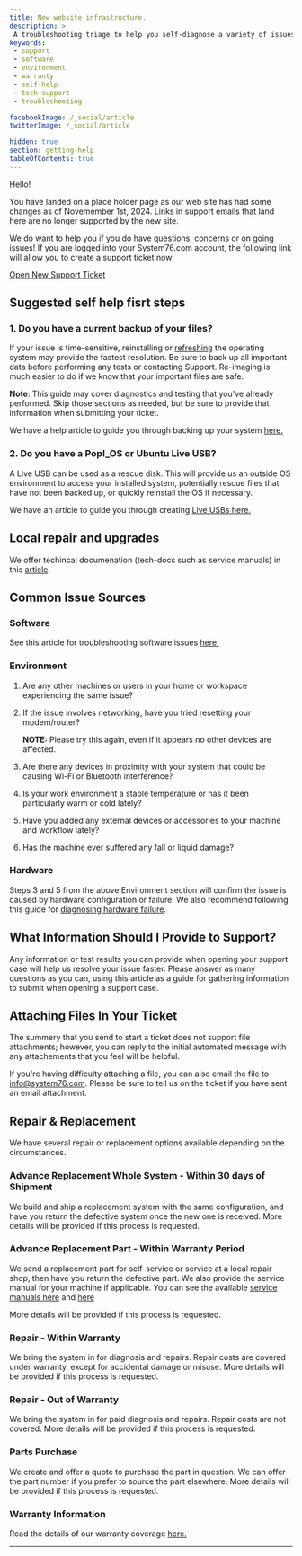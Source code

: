 ```yaml
---
title: New website infrastructure.
description: >
 A troubleshooting triage to help you self-diagnose a variety of issues.
keywords:
 - support
 - software
 - environment
 - warranty
 - self-help
 - tech-support
 - troubleshooting

facebookImage: /_social/article
twitterImage: /_social/article

hidden: true
section: getting-help
tableOfContents: true
---
```


Hello! 

You have landed on a place holder page as our web site has had some changes as of Novemember 1st, 2024. Links in support emails that land here are no longer supported by the new site. 

We do want to help you if you do have questions, concerns or on going issues! If you are logged into your System76.com account, the following link will allow you to create a support ticket now:

[Open New Support Ticket](https://system76.com/my-account/support-tickets/new)

## Suggested self help fisrt steps

### 1. Do you have a current backup of your files?

If your issue is time-sensitive, reinstalling or [refreshing](/articles/pop-recovery#refresh-install) the operating system may provide the fastest resolution. Be sure to back up all important data before performing any tests or contacting Support. Re-imaging is much easier to do if we know that your important files are safe. 

**Note**: This guide may cover diagnostics and testing that you've already performed. Skip those sections as needed, but be sure to provide that information when submitting your ticket.

We have a help article to guide you through backing up your system [here.](/articles/backup-files)

### 2. Do you have a Pop!\_OS or Ubuntu Live USB?

A Live USB can be used as a rescue disk. This will provide us an outside OS environment to access your installed system, potentially rescue files that have not been backed up, or quickly reinstall the OS if necessary.

We have an article to guide you through creating [Live USBs here.](/articles/live-disk)

## Local repair and upgrades

We offer techincal documenation (tech-docs such as service manuals) in this [article](/articles/guides).

## Common Issue Sources

### Software

See this article for troubleshooting software issues [here.](/articles/software-triage)

### Environment

1. Are any other machines or users in your home or workspace experiencing the same issue?
2. If the issue involves networking, have you tried resetting your modem/router?

   **NOTE:** Please try this again, even if it appears no other devices are affected.

3. Are there any devices in proximity with your system that could be causing Wi-Fi or Bluetooth interference?
4. Is your work environment a stable temperature or has it been particularly warm or cold lately?
5. Have you added any external devices or accessories to your machine and workflow lately?
6. Has the machine ever suffered any fall or liquid damage?

### Hardware

Steps 3 and 5 from the above Environment section will confirm the issue is caused by hardware configuration or failure. We also recommend following this guide for [diagnosing hardware failure](/articles/hardware-failure).

## What Information Should I Provide to Support?

Any information or test results you can provide when opening your support case will help us resolve your issue faster. Please answer as many questions as you can, using this article as a guide for gathering information to submit when opening a support case.

## Attaching Files In Your Ticket

The summery that you send to start a ticket does not support file attachments; however, you can reply to the initial automated message with any attachements that you feel will be helpful.

If you're having difficulty attaching a file, you can also email the file to info@system76.com. Please be sure to tell us on the ticket if you have sent an email attachment.

## Repair & Replacement

We have several repair or replacement options available depending on the circumstances.

### Advance Replacement Whole System - Within 30 days of Shipment

We build and ship a replacement system with the same configuration, and have you return the defective system once the new one is received. More details will be provided if this process is requested.

### Advance Replacement Part - Within Warranty Period

We send a replacement part for self-service or service at a local repair shop, then have you return the defective part. We also provide the service manual for your machine if applicable. You can see the available [service manuals here](/articles/guides) and [here](https://tech-docs.system76.com/)

More details will be provided if this process is requested.

### Repair - Within Warranty

We bring the system in for diagnosis and repairs. Repair costs are covered under warranty, except for accidental damage or misuse. More details will be provided if this process is requested.

### Repair - Out of Warranty

We bring the system in for paid diagnosis and repairs. Repair costs are not covered. More details will be provided if this process is requested.

### Parts Purchase

We create and offer a quote to purchase the part in question. We can offer the part number if you prefer to source the part elsewhere. More details will be provided if this process is requested.

### Warranty Information

Read the details of our warranty coverage [here.](https://system76.com/warranty)

---

<!--
- Document Version: 1.0.0
- Date: (12-19-2024)
- Author: Thomas Zimmerman
- Contributing Editor(s): Aaron Honeycutt
-->
